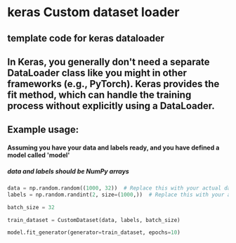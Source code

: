 # keras Custom dataset loader
template code for keras dataloader
---
In Keras, you generally don't need a separate DataLoader class like you might in other frameworks (e.g., PyTorch). Keras provides the fit method, which can handle the training process without explicitly using a DataLoader.
---

## Example usage:
#### Assuming you have your data and labels ready, and you have defined a model called 'model'
##### data and labels should be NumPy arrays
```python
data = np.random.random((1000, 32))  # Replace this with your actual data
labels = np.random.randint(2, size=(1000,))  # Replace this with your actual labels

batch_size = 32

train_dataset = CustomDataset(data, labels, batch_size)

model.fit_generator(generator=train_dataset, epochs=10)
```
